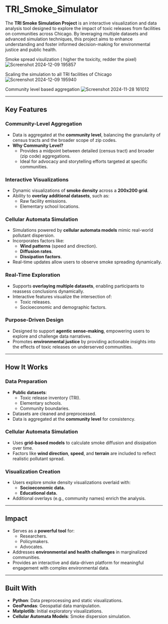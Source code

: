 # **TRI_Smoke_Simulator**

The **TRI Smoke Simulation Project** is an interactive visualization and data analysis tool designed to explore the impact of toxic releases from facilities on communities across Chicago. By leveraging multiple datasets and advanced simulation techniques, this project aims to enhance understanding and foster informed decision-making for environmental justice and public health.

Smoke spread visulization ( higher the toxicity, redder the pixel)
![Screenshot 2024-12-09 195857](https://github.com/user-attachments/assets/65a25180-1dae-4f26-8594-a91fa4281fbc)

Scaling the simulation to all TRI facilities of Chicago
![Screenshot 2024-12-09 195940](https://github.com/user-attachments/assets/25d7f685-b02b-4c5a-ade2-c7fdfb0ab322)

Community level based aggregation
![Screenshot 2024-11-28 161012](https://github.com/user-attachments/assets/00b85b5a-0d35-4ba6-b019-702f59b04229)

---

## **Key Features**

### **Community-Level Aggregation**
- Data is aggregated at the **community level**, balancing the granularity of census tracts and the broader scope of zip codes.
- **Why Community Level?**
  - Provides a midpoint between detailed (census tract) and broader (zip code) aggregations.
  - Ideal for advocacy and storytelling efforts targeted at specific communities.

### **Interactive Visualizations**
- Dynamic visualizations of **smoke density** across a **200x200 grid**.
- Ability to **overlay additional datasets**, such as:
  - Raw facility emissions.
  - Elementary school locations.

### **Cellular Automata Simulation**
- Simulations powered by **cellular automata models** mimic real-world pollutant dispersion.
- Incorporates factors like:
  - **Wind patterns** (speed and direction).
  - **Diffusion rates**.
  - **Dissipation factors**.
- Real-time updates allow users to observe smoke spreading dynamically.

### **Real-Time Exploration**
- Supports **overlaying multiple datasets**, enabling participants to reassess conclusions dynamically.
- Interactive features visualize the intersection of:
  - Toxic releases.
  - Socioeconomic and demographic factors.

### **Purpose-Driven Design**
- Designed to support **agentic sense-making**, empowering users to explore and challenge data narratives.
- Promotes **environmental justice** by providing actionable insights into the effects of toxic releases on underserved communities.

---

## **How It Works**

### **Data Preparation**
- **Public datasets**:
  - Toxic release inventory (TRI).
  - Elementary schools.
  - Community boundaries.
- Datasets are cleaned and preprocessed.
- Data is aggregated at the **community level** for consistency.

### **Cellular Automata Simulation**
- Uses **grid-based models** to calculate smoke diffusion and dissipation over time.
- Factors like **wind direction**, **speed**, and **terrain** are included to reflect realistic pollutant spread.

### **Visualization Creation**
- Users explore smoke density visualizations overlaid with:
  - **Socioeconomic data.**
  - **Educational data.**
- Additional overlays (e.g., community names) enrich the analysis.

---

## **Impact**
- Serves as a **powerful tool** for:
  - Researchers.
  - Policymakers.
  - Advocates.
- Addresses **environmental and health challenges** in marginalized communities.
- Provides an interactive and data-driven platform for meaningful engagement with complex environmental data.

---

## **Built With**
- **Python**: Data preprocessing and static visualizations.
- **GeoPandas**: Geospatial data manipulation.
- **Matplotlib**: Initial exploratory visualizations.
- **Cellular Automata Models**: Smoke dispersion simulation.
